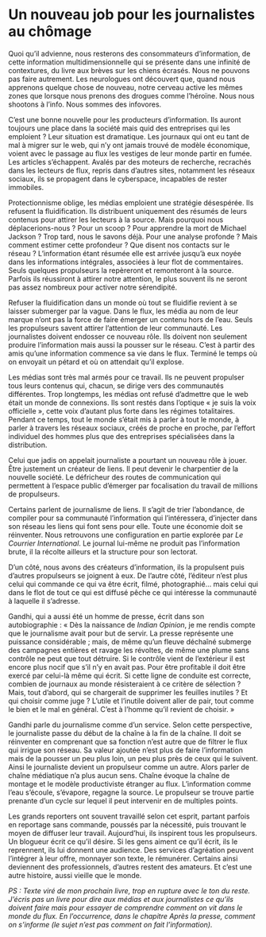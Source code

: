 # Un nouveau job pour les journalistes au chômage

Quoi qu’il advienne, nous resterons des consommateurs d’information, de cette information multidimensionnelle qui se présente dans une infinité de contextures, du livre aux brèves sur les chiens écrasés. Nous ne pouvons pas faire autrement. Les neurologues ont découvert que, quand nous apprenons quelque chose de nouveau, notre cerveau active les mêmes zones que lorsque nous prenons des drogues comme l’héroïne. Nous nous shootons à l’info. Nous sommes des infovores.<span id="more-11734"></span>

C’est une bonne nouvelle pour les producteurs d’information. Ils auront toujours une place dans la société mais quid des entreprises qui les emploient ? Leur situation est dramatique. Les journaux qui ont eu tant de mal à migrer sur le web, qui n’y ont jamais trouvé de modèle économique, voient avec le passage au flux les vestiges de leur monde partir en fumée. Les articles s’échappent. Avalés par des moteurs de recherche, recrachés dans les lecteurs de flux, repris dans d’autres sites, notamment les réseaux sociaux, ils se propagent dans le cyberspace, incapables de rester immobiles.

Protectionnisme oblige, les médias emploient une stratégie désespérée. Ils refusent la fluidification. Ils distribuent uniquement des résumés de leurs contenus pour attirer les lecteurs à la source. Mais pourquoi nous déplacerions-nous ? Pour un scoop ? Pour apprendre la mort de Michael Jackson ? Trop tard, nous le savons déjà. Pour une analyse profonde ? Mais comment estimer cette profondeur ? Que disent nos contacts sur le réseau ? L’information étant résumée elle est arrivée jusqu’à eux noyée dans les informations intégrales, associées à leur flot de commentaires. Seuls quelques propulseurs la repèreront et remonteront à la source. Parfois ils réussiront à attirer notre attention, le plus souvent ils ne seront pas assez nombreux pour activer notre sérendipité.

Refuser la fluidification dans un monde où tout se fluidifie revient à se laisser submerger par la vague. Dans le flux, les média au nom de leur marque n’ont pas la force de faire émerger un contenu hors de l’eau. Seuls les propulseurs savent attirer l’attention de leur communauté. Les journalistes doivent endosser ce nouveau rôle. Ils doivent non seulement produire l’information mais aussi la pousser sur le réseau. C’est à partir des amis qu’une information commence sa vie dans le flux. Terminé le temps où on envoyait un pétard et où on attendait qu’il explose.

Les médias sont très mal armés pour ce travail. Ils ne peuvent propulser tous leurs contenus qui, chacun, se dirige vers des communautés différentes. Trop longtemps, les médias ont refusé d’admettre que le web était un monde de connexions. Ils sont restés dans l’optique « je suis la voix officielle », cette voix d’autant plus forte dans les régimes totalitaires. Pendant ce temps, tout le monde s’était mis à parler à tout le monde, à parler à travers les réseaux sociaux, créés de proche en proche, par l’effort individuel des hommes plus que des entreprises spécialisées dans la distribution.

Celui que jadis on appelait journaliste a pourtant un nouveau rôle à jouer. Être justement un créateur de liens. Il peut devenir le charpentier de la nouvelle société. Le défricheur des routes de communication qui permettent à l’espace public d’émerger par focalisation du travail de millions de propulseurs.

Certains parlent de journalisme de liens. Il s’agit de trier l’abondance, de compiler pour sa communauté l’information qui l’intéressera, d’injecter dans son réseau les liens qui font sens pour elle. Toute une économie doit se réinventer. Nous retrouvons une configuration en partie explorée par *Le Courrier International*. Le journal lui-même ne produit pas l’information brute, il la récolte ailleurs et la structure pour son lectorat.

D’un côté, nous avons des créateurs d’information, ils la propulsent puis d’autres propulseurs se joignent à eux. De l’autre côté, l’éditeur n’est plus celui qui commande ce qui va être écrit, filmé, photographié… mais celui qui dans le flot de tout ce qui est diffusé pêche ce qui intéresse la communauté à laquelle il s’adresse.

Gandhi, qui a aussi été un homme de presse, écrit dans son autobiographie : « Dès la naissance de *Indian Opinion*, je me rendis compte que le journalisme avait pour but de servir. La presse représente une puissance considérable ; mais, de même qu’un fleuve déchaîné submerge des campagnes entières et ravage les révoltes, de même une plume sans contrôle ne peut que tout détruire. Si le contrôle vient de l’extérieur il est encore plus nocif que s’il n’y en avait pas. Pour être profitable il doit être exercé par celui-là même qui écrit. Si cette ligne de conduite est correcte, combien de journaux au monde résisteraient à ce critère de sélection ? Mais, tout d’abord, qui se chargerait de supprimer les feuilles inutiles ? Et qui choisir comme juge ? L’utile et l’inutile doivent aller de pair, tout comme le bien et le mal en général. C’est à l’homme qu’il revient de choisir. »

Gandhi parle du journalisme comme d’un service. Selon cette perspective, le journaliste passe du début de la chaîne à la fin de la chaîne. Il doit se réinventer en comprenant que sa fonction n’est autre que de filtrer le flux qui irrigue son réseau. Sa valeur ajoutée n’est plus de faire l’information mais de la pousser un peu plus loin, un peu plus près de ceux qui le suivent. Ainsi le journaliste devient un propulseur comme un autre. Alors parler de chaîne médiatique n’a plus aucun sens. Chaîne évoque la chaîne de montage et le modèle productiviste étranger au flux. L’information comme l’eau s’écoule, s’évapore, regagne la source. Le propulseur se trouve partie prenante d’un cycle sur lequel il peut intervenir en de multiples points.

Les grands reporters ont souvent travaillé selon cet esprit, partant parfois en reportage sans commande, poussés par la nécessité, puis trouvant le moyen de diffuser leur travail. Aujourd’hui, ils inspirent tous les propulseurs. Un blogueur écrit ce qu’il désire. Si les gens aiment ce qu’il écrit, ils le reprennent, ils lui donnent une audience. Des services d’agréation peuvent l’intégrer à leur offre, monnayer son texte, le rémunérer. Certains ainsi deviennent des professionnels, d’autres restent des amateurs. Et c’est une autre histoire, aussi vieille que le monde.

*PS : Texte viré de mon prochain livre, trop en rupture avec le ton du reste. J’écris pas un livre pour dire aux médias et aux journalistes ce qu’ils doivent faire mais pour essayer de comprendre comment on vit dans le monde du flux. En l’occurrence, dans le chapitre Après la presse, comment on s’informe (le sujet n’est pas comment on fait l’information).*